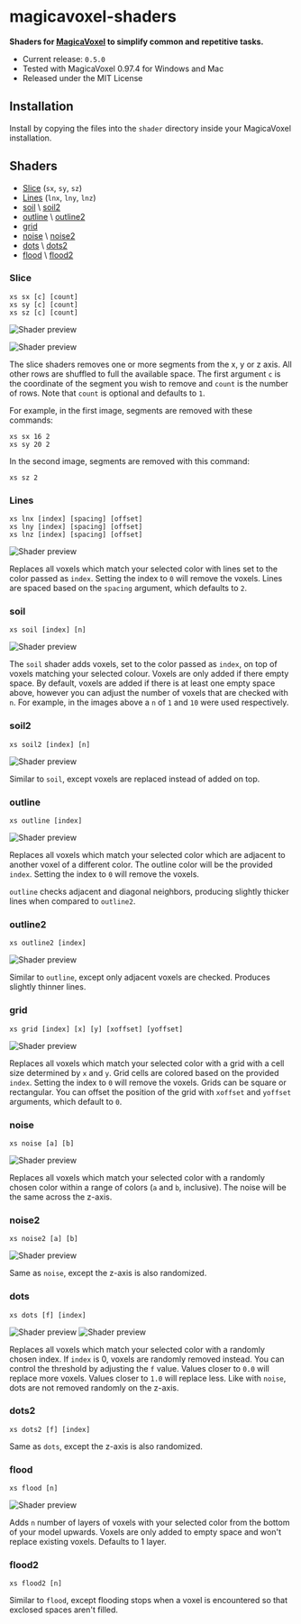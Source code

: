 # magicavoxel-shaders

__Shaders for [MagicaVoxel](https://ephtracy.github.io/) to simplify common and repetitive tasks.__

- Current release: `0.5.0`
- Tested with MagicaVoxel 0.97.4 for Windows and Mac
- Released under the MIT License

## Installation

Install by copying the files into the `shader` directory inside your MagicaVoxel installation.

## Shaders

<ul>
    <li><a href="#slice_shader">Slice</a> (<code>sx</code>, <code>sy</code>, <code>sz</code>)</li>
    <li><a href="#lines_shader">Lines</a> (<code>lnx</code>, <code>lny</code>, <code>lnz</code>)</li>
    <li><a href="#soil_shader">soil</a> \ <a href="#soil2_shader">soil2</a></li>
    <li><a href="#outline_shader">outline</a> \ <a href="#outline2_shader">outline2</a></li>
    <li><a href="#grid_shader">grid</a></li>
    <li><a href="#noise_shader">noise</a> \ <a href="#noise2_shader">noise2</a></li>
    <li><a href="#dots_shader">dots</a> \ <a href="#dots2_shader">dots2</a></li>
    <li><a href="#flood_shader">flood</a> \ <a href="#flood2_shader">flood2</a></li>
</ul>

<h3 id="slice_shader">Slice</h3>

```
xs sx [c] [count]
xs sy [c] [count]
xs sz [c] [count]
```

![Shader preview](/img/slice_a.png?raw=true)

![Shader preview](/img/slice_b.png?raw=true)

The slice shaders removes one or more segments from the x, y or z axis. All other rows are shuffled to full the available space. The first argument `c` is the coordinate of the segment you wish to remove and `count` is the number of rows. Note that `count` is optional and defaults to `1`.

For example, in the first image, segments are removed with these commands:

```
xs sx 16 2
xs sy 20 2
```

In the second image, segments are removed with this command:

```
xs sz 2
```

<h3 id="lines_shader">Lines</h3>

```
xs lnx [index] [spacing] [offset]
xs lny [index] [spacing] [offset]
xs lnz [index] [spacing] [offset]
```

![Shader preview](/img/lines.png?raw=true)

Replaces all voxels which match your selected color with lines set to the color passed as `index`. Setting the index to `0` will remove the voxels. Lines are spaced based on the `spacing` argument, which defaults to `2`.

<h3 id="soil_shader">soil</h3>

```
xs soil [index] [n]
```

![Shader preview](/img/soil.png?raw=true)

The `soil` shader adds voxels, set to the color passed as `index`, on top of voxels matching your selected colour. Voxels are only added if there empty space. By default, voxels are added if there is at least one empty space above, however you can adjust the number of voxels that are checked with `n`. For example, in the images above a `n` of `1` and `10` were used respectively.

<h3 id="soil2_shader">soil2</h3>

```
xs soil2 [index] [n]
```

![Shader preview](/img/soil2.png?raw=true)

Similar to `soil`, except voxels are replaced instead of added on top.

<h3 id="outline_shader">outline</h3>

```
xs outline [index]
```

![Shader preview](/img/outline.png?raw=true)

Replaces all voxels which match your selected color which are adjacent to another voxel of a different color. The outline color will be the provided `index`. Setting the index to `0` will remove the voxels.

`outline` checks adjacent and diagonal neighbors, producing slightly thicker lines when compared to `outline2`.

<h3 id="outline2_shader">outline2</h3>

```
xs outline2 [index]
```

![Shader preview](/img/outline2.png?raw=true)

Similar to `outline`, except only adjacent voxels are checked. Produces slightly thinner lines.

<h3 id="grid_shader">grid</h3>

```
xs grid [index] [x] [y] [xoffset] [yoffset]
```

![Shader preview](/img/grid.png?raw=true)

Replaces all voxels which match your selected color with a grid with a cell size determined by `x` and `y`. Grid cells are colored based on the provided `index`. Setting the index to `0` will remove the voxels. Grids can be square or rectangular. You can offset the position of the grid with `xoffset` and `yoffset` arguments, which default to `0`.

<h3 id="noise_shader">noise</h3>

```
xs noise [a] [b]
```

![Shader preview](/img/noise.png?raw=true)

Replaces all voxels which match your selected color with a randomly chosen color within a range of colors (`a` and `b`, inclusive). The noise will be the same across the z-axis.

<h3 id="noise2_shader">noise2</h3>

```
xs noise2 [a] [b]
```

![Shader preview](/img/noise2.png?raw=true)

Same as `noise`, except the z-axis is also randomized.

<h3 id="dots_shader">dots</h3>

```
xs dots [f] [index]
```

![Shader preview](/img/dots_a.png?raw=true)
![Shader preview](/img/dots_b.png?raw=true)

Replaces all voxels which match your selected color with a randomly chosen index. If `index` is 0, voxels are randomly removed instead. You can control the threshold by adjusting the `f` value. Values closer to `0.0` will replace more voxels. Values closer to `1.0` will replace less. Like with `noise`, dots are not removed randomly on the z-axis.

<h3 id="dots2_shader">dots2</h3>

```
xs dots2 [f] [index]
```

Same as `dots`, except the z-axis is also randomized.

<h3 id="flood_shader">flood</h3>

```
xs flood [n]
```

![Shader preview](/img/flood.png?raw=true)

Adds `n` number of layers of voxels with your selected color from the bottom of your model upwards. Voxels are only added to empty space and won't replace existing voxels. Defaults to 1 layer.

<h3 id="flood2_shader">flood2</h3>

```
xs flood2 [n]
```

Similar to `flood`, except flooding stops when a voxel is encountered so that exclosed spaces aren't filled.
